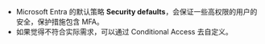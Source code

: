 - Microsoft Entra 的默认策略 **Security defaults**，会保证一些高权限的用户的安全，保护措施包含 MFA。
- 如果觉得不符合实际需求，可以通过 Conditional Access 去自定义。